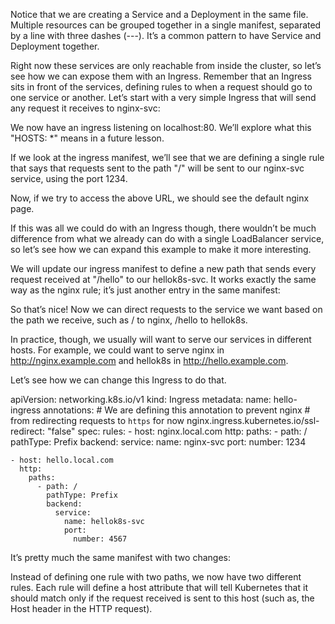 Notice that we are creating a Service and a Deployment in the same file. Multiple resources can be grouped together in a single manifest, separated by a line with three dashes (---). It’s a common pattern to have Service and Deployment together.

Right now these services are only reachable from inside the cluster, so let’s see how we can expose them with an Ingress. Remember that an Ingress sits in front of the services, defining rules to when a request should go to one service or another. Let’s start with a very simple Ingress that will send any request it receives to nginx-svc:

We now have an ingress listening on localhost:80. We’ll explore what this "HOSTS: *" means in a future lesson.

If we look at the ingress manifest, we’ll see that we are defining a single rule that says that requests sent to the path "/" will be sent to our nginx-svc service, using the port 1234.

Now, if we try to access the above URL, we should see the default nginx page.

If this was all we could do with an Ingress though, there wouldn’t be much difference from what we already can do with a single LoadBalancer service, so let’s see how we can expand this example to make it more interesting.

We will update our ingress manifest to define a new path that sends every request received at "/hello" to our hellok8s-svc. It works exactly the same way as the nginx rule; it’s just another entry in the same manifest:

So that’s nice! Now we can direct requests to the service we want based on the path we receive, such as / to nginx, /hello to hellok8s.

In practice, though, we usually will want to serve our services in different hosts. For example, we could want to serve nginx in http://nginx.example.com and hellok8s in http://hello.example.com.

Let’s see how we can change this Ingress to do that.

apiVersion: networking.k8s.io/v1
kind: Ingress
metadata:
  name: hello-ingress
  annotations:
    # We are defining this annotation to prevent nginx
    # from redirecting requests to `https` for now
    nginx.ingress.kubernetes.io/ssl-redirect: "false"
spec:
  rules:
    - host: nginx.local.com
      http:
        paths:
          - path: /
            pathType: Prefix
            backend:
              service:
                name: nginx-svc
                port:
                  number: 1234

    - host: hello.local.com
      http:
        paths:
          - path: /
            pathType: Prefix
            backend:
              service:
                name: hellok8s-svc
                port:
                  number: 4567

It’s pretty much the same manifest with two changes:

Instead of defining one rule with two paths, we now have two different rules.
Each rule will define a host attribute that will tell Kubernetes that it should match only if the request received is sent to this host (such as, the Host header in the HTTP request).




